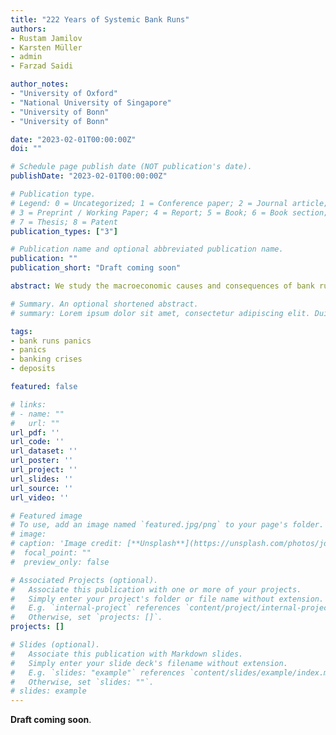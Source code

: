 ```yaml
---
title: "222 Years of Systemic Bank Runs"
authors:
- Rustam Jamilov
- Karsten Müller
- admin
- Farzad Saidi

author_notes:
- "University of Oxford"
- "National University of Singapore"
- "University of Bonn"
- "University of Bonn"

date: "2023-02-01T00:00:00Z"
doi: ""

# Schedule page publish date (NOT publication's date).
publishDate: "2023-02-01T00:00:00Z"

# Publication type.
# Legend: 0 = Uncategorized; 1 = Conference paper; 2 = Journal article;
# 3 = Preprint / Working Paper; 4 = Report; 5 = Book; 6 = Book section;
# 7 = Thesis; 8 = Patent
publication_types: ["3"]

# Publication name and optional abbreviated publication name.
publication: ""
publication_short: "Draft coming soon"

abstract: We study the macroeconomic causes and consequences of bank runs in 178 countries over the period of 1800-2022. A new narrative chronology of bank run events coupled with a newly constructed historical dataset on banking sector deposits allows us to distinguish between \textit{systemic} bank runs---those associated with substantial declines in aggregate deposits---and more \textit{idiosyncratic} episodes. We find that bank runs are typically associated with large contractions in deposits, credit, and output, as well as exchange rate crashes and sudden stops. The size of the deposit contraction during runs, in turn, predicts the severity of output declines, highlighting that bank runs are particularly costly when they are systemic in nature. Using several sources of historical and contemporary bank-level data, we show that systemic bank runs are associated with a wide dispersion in deposit growth rates and a flow of deposits from more leveraged to safer banks. Taken together, our analysis highlights a key role for the liability side of banks in financial crises, and our new quantitatively validated measures of runs offer unprecedented scope to study such episodes.

# Summary. An optional shortened abstract.
# summary: Lorem ipsum dolor sit amet, consectetur adipiscing elit. Duis posuere tellus ac convallis placerat. Proin tincidunt magna sed ex sollicitudin condimentum.

tags:
- bank runs panics
- panics
- banking crises
- deposits

featured: false

# links:
# - name: ""
#   url: ""
url_pdf: ''
url_code: ''
url_dataset: ''
url_poster: ''
url_project: ''
url_slides: ''
url_source: ''
url_video: ''

# Featured image
# To use, add an image named `featured.jpg/png` to your page's folder. 
# image:
# caption: 'Image credit: [**Unsplash**](https://unsplash.com/photos/jdD8gXaTZsc)'
#  focal_point: ""
#  preview_only: false

# Associated Projects (optional).
#   Associate this publication with one or more of your projects.
#   Simply enter your project's folder or file name without extension.
#   E.g. `internal-project` references `content/project/internal-project/index.md`.
#   Otherwise, set `projects: []`.
projects: []

# Slides (optional).
#   Associate this publication with Markdown slides.
#   Simply enter your slide deck's filename without extension.
#   E.g. `slides: "example"` references `content/slides/example/index.md`.
#   Otherwise, set `slides: ""`.
# slides: example
---
```


<!-- {{% callout note %}}
Click the *Cite* button above to demo the feature to enable visitors to import publication metadata into their reference management software.
{{% /callout %}}

{{% callout note %}}
Create your slides in Markdown - click the *Slides* button to check out the example.
{{% /callout %}} -->

<!-- Supplementary notes can be added here, including [code, math, and images](https://wowchemy.com/docs/writing-markdown-latex/). -->

**Draft coming soon**.